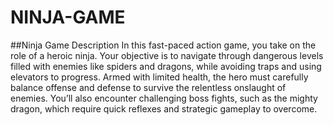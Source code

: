 # NINJA-GAME
##Ninja Game Description
In this fast-paced action game, you take on the role of a heroic ninja. Your objective is to navigate through dangerous levels filled with enemies like spiders and dragons, while avoiding traps and using elevators to progress. Armed with limited health, the hero must carefully balance offense and defense to survive the relentless onslaught of enemies. You’ll also encounter challenging boss fights, such as the mighty dragon, which require quick reflexes and strategic gameplay to overcome.
